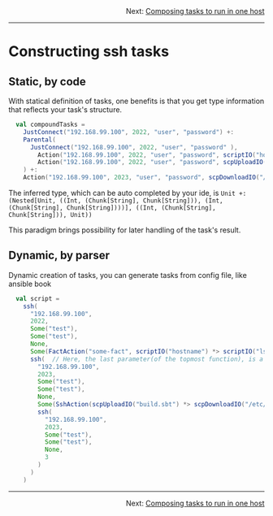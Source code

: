 <div style="text-align: right;">Next: <a href="Composing_tasks_to_run_in_one_host.md">Composing tasks to run in one host</a></div>

---

# Constructing ssh tasks

## Static, by code

With statical definition of tasks, one benefits is that you get type information that reflects your
task's structure.


```scala
  val compoundTasks =
    JustConnect("192.168.99.100", 2022, "user", "password") +:
    Parental(
      JustConnect("192.168.99.100", 2022, "user", "password" ),
        Action("192.168.99.100", 2022, "user", "password", scriptIO("hostname")) +:
        Action("192.168.99.100", 2022, "user", "password", scpUploadIO("build.sbt"))
    ) +:
    Action("192.168.99.100", 2023, "user", "password", scpDownloadIO("/etc/issue"))
```

The inferred type, which can be auto completed by your ide, is `Unit +: (Nested[Unit, ((Int,
(Chunk[String], Chunk[String])), (Int, (Chunk[String], Chunk[String])))], ((Int, (Chunk[String],
Chunk[String])), Unit))`

This paradigm brings possibility for later handling of the task's result.

## Dynamic, by parser

Dynamic creation of tasks, you can generate tasks from config file, like ansible book

```scala
  val script =
    ssh(
      "192.168.99.100",
      2022,
      Some("test"),
      Some("test"),
      None,
      Some(FactAction("some-fact", scriptIO("hostname") *> scriptIO("ls /"))),  /* or None */  // When we don't want to execute anything on the jumper, just specify None.
      ssh(  // Here, the last parameter(of the topmost function), is a variable length Seq
        "192.168.99.100",
        2023,
        Some("test"),
        Some("test"),
        None,
        Some(SshAction(scpUploadIO("build.sbt") *> scpDownloadIO("/etc/issue"))), // Carry out some task here.
        ssh(
          "192.168.99.100",
          2023,
          Some("test"),
          Some("test"),
          None,
          3
        )
      )
    )
```

---

<div style="text-align: right;">Next: <a href="Composing_tasks_to_run_in_one_host.md">Composing tasks to run in one host</a></div>